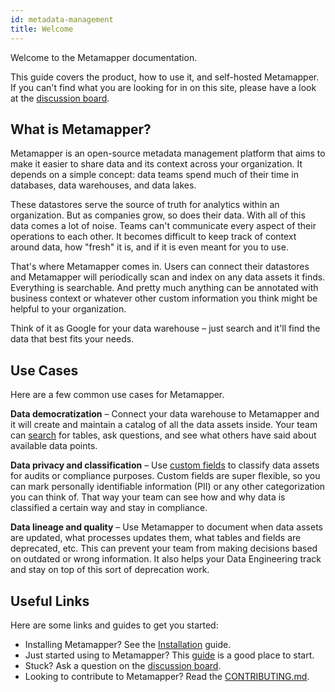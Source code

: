```yaml
---
id: metadata-management
title: Welcome
---
```


Welcome to the Metamapper documentation.

This guide covers the product, how to use it, and self-hosted Metamapper. If you can't find what you are looking for in on this site, please have a look at the [discussion board](https://discuss.metamapper.io).

## What is Metamapper?

Metamapper is an open-source metadata management platform that aims to make it easier to share data and its context across your organization. It depends on a simple concept: data teams spend much of their time in databases, data warehouses, and data lakes.

These datastores serve the source of truth for analytics within an organization. But as companies grow, so does their data. With all of this data comes a lot of noise. Teams can't communicate every aspect of their operations to each other. It becomes difficult to keep track of context around data, how "fresh" it is, and if it is even meant for you to use.

That's where Metamapper comes in. Users can connect their datastores and Metamapper will periodically scan and index on any data assets it finds. Everything is searchable. And pretty much anything can be annotated with business context or whatever other custom information you think might be helpful to your organization.

Think of it as Google for your data warehouse – just search and it'll find the data that best fits your needs.

## Use Cases

Here are a few common use cases for Metamapper.

**Data democratization** – Connect your data warehouse to Metamapper and it will create and maintain a catalog of all the data assets inside. Your team can [search](metadata-management--search) for tables, ask questions, and see what others have said about available data points.

**Data privacy and classification** – Use [custom fields](metadata-management--custom-fields) to classify data assets for audits or compliance purposes. Custom fields are super flexible, so you can mark personally identifiable information (PII) or any other categorization you can think of. That way your team can see how and why data is classified a certain way and stay in compliance.

**Data lineage and quality** – Use Metamapper to document when data assets are updated, what processes updates them, what tables and fields are deprecated, etc. This can prevent your team from making decisions based on outdated or wrong information. It also helps your Data Engineering track and stay on top of this sort of deprecation work.

## Useful Links

Here are some links and guides to get you started:

- Installing Metamapper? See the [Installation](installation) guide.
- Just started using to Metamapper? This [guide](metadata-management--getting-started) is a good place to start.
- Stuck? Ask a question on the [discussion board](http://discuss.metamapper.io).
- Looking to contribute to Metamapper? Read the [CONTRIBUTING.md](http://github.com/getmetamapper/metamapper/blob/master/CONTRIBUTING.md).
